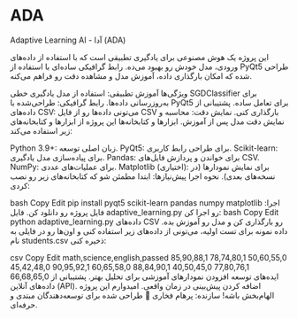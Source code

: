 # ADA
Adaptive Learning AI - آدا (ADA)


این پروژه یک هوش مصنوعی برای یادگیری تطبیقی است که با استفاده از داده‌های ورودی، مدل خودش رو بهبود می‌ده. رابط گرافیکی ساده‌ای با استفاده از PyQt5 طراحی شده که امکان بارگذاری داده، آموزش مدل و مشاهده دقت رو فراهم می‌کنه.

ویژگی‌ها
آموزش تطبیقی: استفاده از مدل یادگیری خطی SGDClassifier برای به‌روزرسانی داده‌ها.
رابط گرافیکی: طراحی‌شده با PyQt5 برای تعامل ساده.
پشتیبانی از داده‌های CSV: می‌تونی داده‌ها رو از فایل CSV بارگذاری کنی.
نمایش دقت: محاسبه و نمایش دقت مدل پس از آموزش.
ابزارها و کتابخانه‌ها
این پروژه از ابزارها و کتابخانه‌های زیر استفاده می‌کند:

Python 3.9+: زبان اصلی توسعه.
PyQt5: برای طراحی رابط کاربری.
Scikit-learn: برای پیاده‌سازی مدل یادگیری.
Pandas: برای خواندن و پردازش فایل‌های CSV.
NumPy: برای عملیات‌های عددی.
Matplotlib (اختیاری): برای نمایش نمودارها (در نسخه‌های بعدی).
نحوه اجرا
پیش‌نیازها:
ابتدا مطمئن شو که کتابخانه‌های زیر رو نصب کردی:

bash
Copy
Edit
pip install pyqt5 scikit-learn pandas numpy matplotlib
اجرا:
فایل پروژه رو دانلود کن.
فایل adaptive_learning.py رو اجرا کن:
bash
Copy
Edit
python adaptive_learning.py
داده‌های CSV رو بارگذاری کن و مدل رو آموزش بده.
داده نمونه
برای تست اولیه، می‌تونی از داده‌های زیر استفاده کنی و اون‌ها رو در فایلی به نام students.csv ذخیره کنی:

csv
Copy
Edit
math,science,english,passed
85,90,88,1
78,74,80,1
50,60,55,0
45,42,48,0
90,95,92,1
60,65,58,0
88,84,90,1
40,50,45,0
77,80,76,1
66,68,65,0
ایده‌های توسعه
افزودن نمودارهای آموزشی برای تحلیل بهتر.
پشتیبانی از داده‌های آنلاین (API).
اضافه کردن پیش‌بینی در زمان واقعی.
امیدوارم این پروژه الهام‌بخش باشه!
سازنده: پرهام فخاری
🎨 طراحی شده برای توسعه‌دهندگان مبتدی و حرفه‌ای.

